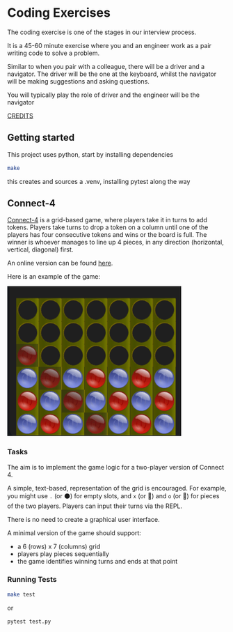 # Coding Exercises

The coding exercise is one of the stages in our interview process.

It is a 45-60 minute exercise where you and an engineer work as a pair writing code to solve a problem.

Similar to when you pair with a colleague, there will be a driver and a navigator. The driver will be the one at the keyboard, whilst the navigator will be making suggestions and asking questions.

You will typically play the role of driver and the engineer will be the navigator

[CREDITS](https://github.com/guardian/coding-exercises)

## Getting started

This project uses python, start by installing dependencies

```bash
make
```
this creates and sources a .venv, installing pytest along the way


## Connect-4

[Connect-4](https://en.wikipedia.org/wiki/Connect_Four) is a grid-based game, where players take it in turns to add
tokens. Players take turns to drop a token on a column until one of the players has four consecutive tokens and wins or the board is full.
The winner is whoever manages to line up 4 pieces, in any direction (horizontal, vertical, diagonal) first.

An online version can be found [here](https://www.mathsisfun.com/games/connect4.html).

Here is an example of the game:

![example-game-image](assets/conenct-4.png)

### Tasks

The aim is to implement the game logic for a two-player version of Connect 4.

A simple, text-based, representation of the grid is encouraged. For example, you might use `.` (or ⚫️) for empty slots, and `x` (or 🔴)
and `o` (or 🔵) for pieces of the two players. Players can input their turns
via the REPL.

There is no need to create a graphical user interface.

A minimal version of the game should support:

- a 6 (rows) x 7 (columns) grid
- players play pieces sequentially
- the game identifies winning turns and ends at that point

### Running Tests
```bash
make test
```
or
```bash
pytest test.py
```



